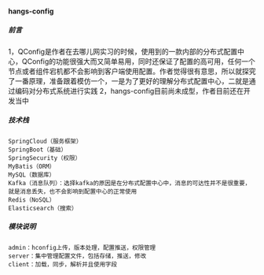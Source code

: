 #### hangs-config

##### 前言
1，QConfig是作者在去哪儿网实习的时候，使用到的一款内部的分布式配置中心，QConfig的功能很强大而又简单易用，同时还保证了配置的高可用，任何一个节点或者组件宕机都不会影响到客户端使用配置。作者觉得很有意思，所以就探究了一番原理，准备跟着模仿一个，一是为了更好的理解分布式配置中心，二就是通过编码对分布式系统进行实践
2，hangs-config目前尚未成型，作者目前还在开发当中

##### 技术栈
```
SpringCloud（服务框架）
SpringBoot（基础）
SpringSecurity（权限）
MyBatis（ORM）
MySQL（数据库）
Kafka（消息队列）：选择kafka的原因是在分布式配置中心中，消息的可达性并不是很重要，就是消息丢失，也不会影响到配置中心的正常使用
Redis（NoSQL）
Elasticsearch（搜索）
```

##### 模块说明
```
admin：hconfig上传，版本处理，配置推送，权限管理
server：集中管理配置文件，包括存储，推送，修改
client：加载，同步，解析并且使用字段
```
  
